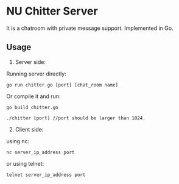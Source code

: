 NU Chitter Server
==================

It is a chatroom with private message support. Implemented in Go.

Usage
-----------------
1. Server side:

  Running server directly:
  
  `go run chitter.go [port] [chat_room name]`

  Or compile it and run:
  
  `go build chitter.go`
  
  `./chitter [port] //port should be larger than 1024.`

2. Client side:
  
  using nc:

  `nc server_ip_address port`
  
  or using telnet:
  
  `telnet server_ip_address port`

